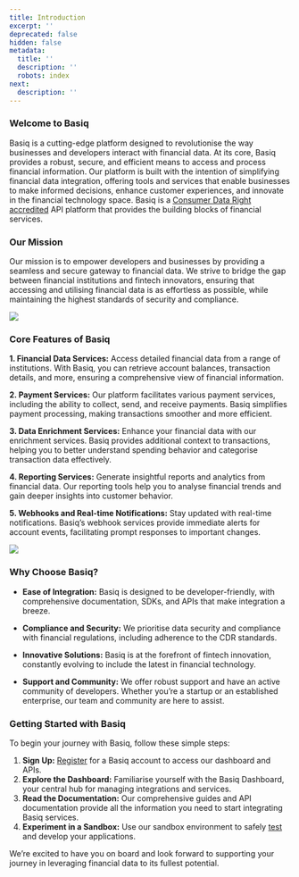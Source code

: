 ```yaml
---
title: Introduction
excerpt: ''
deprecated: false
hidden: false
metadata:
  title: ''
  description: ''
  robots: index
next:
  description: ''
---
```

### Welcome to Basiq

Basiq is a cutting-edge platform designed to revolutionise the way businesses and developers interact with financial data. At its core, Basiq provides a robust, secure, and efficient means to access and process financial information. Our platform is built with the intention of simplifying financial data integration, offering tools and services that enable businesses to make informed decisions, enhance customer experiences, and innovate in the financial technology space. Basiq is a [Consumer Data Right accredited](https://www.basiq.io/blog/basiq-launches-cdr-data-holder-and-data-recipient-solution/) API platform that provides the building blocks of financial services.

### Our Mission

Our mission is to empower developers and businesses by providing a seamless and secure gateway to financial data. We strive to bridge the gap between financial institutions and fintech innovators, ensuring that accessing and utilising financial data is as effortless as possible, while maintaining the highest standards of security and compliance.

<Image align="center" src="https://files.readme.io/d5d0e45-bb68dee-DevHub_01.png" />

### Core Features of Basiq

**1. Financial Data Services:** Access detailed financial data from a range of institutions. With Basiq, you can retrieve account balances, transaction details, and more, ensuring a comprehensive view of financial information.

**2. Payment Services:** Our platform facilitates various payment services, including the ability to collect, send, and receive payments. Basiq simplifies payment processing, making transactions smoother and more efficient.

**3. Data Enrichment Services:** Enhance your financial data with our enrichment services. Basiq provides additional context to transactions, helping you to better understand spending behavior and categorise transaction data effectively.

**4. Reporting Services:** Generate insightful reports and analytics from financial data. Our reporting tools help you to analyse financial trends and gain deeper insights into customer behavior.

**5. Webhooks and Real-time Notifications:** Stay updated with real-time notifications. Basiq’s webhook services provide immediate alerts for account events, facilitating prompt responses to important changes.

<Image align="center" src="https://files.readme.io/7d874db-43206b9-DevHub_02.png" />

### Why Choose Basiq?

* **Ease of Integration:** Basiq is designed to be developer-friendly, with comprehensive documentation, SDKs, and APIs that make integration a breeze.

* **Compliance and Security:** We prioritise data security and compliance with financial regulations, including adherence to the <Glossary>CDR</Glossary> standards.

* **Innovative Solutions:** Basiq is at the forefront of fintech innovation, constantly evolving to include the latest in financial technology.

* **Support and Community:** We offer robust support and have an active community of developers. Whether you’re a startup or an established enterprise, our team and community are here to assist.

### Getting Started with Basiq

To begin your journey with Basiq, follow these simple steps:

1. **Sign Up:** [Register](https://dashboard.basiq.io/) for a Basiq account to access our dashboard and APIs.
2. **Explore the Dashboard:** Familiarise yourself with the Basiq Dashboard, your central hub for managing integrations and services.
3. **Read the Documentation:** Our comprehensive guides and API documentation provide all the information you need to start integrating Basiq services.
4. **Experiment in a Sandbox:** Use our sandbox environment to safely [test](https://api.basiq.io/reference/testing) and develop your applications.

We’re excited to have you on board and look forward to supporting your journey in leveraging financial data to its fullest potential.
